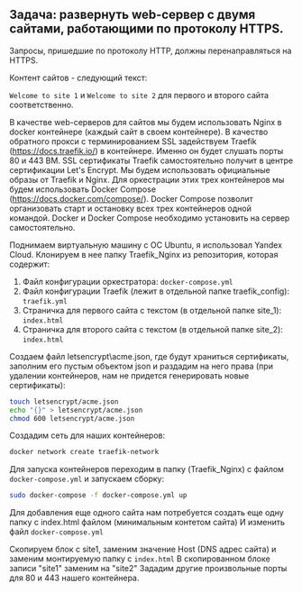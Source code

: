 ## Задача: развернуть web-сервер с двумя сайтами, работающими по протоколу HTTPS.

Запросы, пришедшие по протоколу HTTP, должны перенаправляться на HTTPS.

Контент сайтов - следующий текст:

```Welcome to site 1``` и ```Welcome to site 2``` для первого и второго сайта соответственно.

В качестве web-серверов для сайтов мы будем использовать Nginx в docker контейнере (каждый сайт в своем контейнере).
В качество обратного прокси с терминированием SSL задействуем Traefik (https://docs.traefik.io/) в контейнере. Именно он будет слушать порты 80 и 443 ВМ. SSL сертификаты Traefik самостоятельно получит в центре сертификации Let's Encrypt.
Мы будем использовать официальные образы от Traefik и Nginx.
Для оркестрации этих трех контейнеров мы будем использовать Docker Compose (https://docs.docker.com/compose/). 
Docker Compose позволит организовать старт и остановку всех трех контейнеров одной командой.
Docker и Docker Compose необходимо установить на сервер самостоятельно.

Поднимаем виртуальную машину с ОС Ubuntu, я использовал Yandex Cloud.
Клонируем в нее папку Traefik_Nginx из репозитория, которая содержит:
1. Файл конфигурации оркестратора: ```docker-compose.yml```
2. Файл конфигурации Traefik (лежит в отдельной папке traefik_config): ```traefik.yml```
3. Страничка для первого сайта с текстом (в отдельной папке site_1): ```index.html```
4. Страничка для второго сайта с текстом (в отдельной папке site_2): ```index.html```

Создаем файл letsencrypt\acme.json, где будут храниться сертификаты, заполним его пустым объектом json и раздадим на него права (при удалении контейнеров, нам не придется генерировать новые сертификаты):
```bash
touch letsencrypt/acme.json
echo "{}" > letsencrypt/acme.json
chmod 600 letsencrypt/acme.json
```

Создадим сеть для наших контейнеров:

```bash
docker network create traefik-network
```

Для запуска контейнеров переходим в папку (Traefik_Nginx) с файлом ```docker-compose.yml``` и запускаем сборку:
```bash
sudo docker-compose -f docker-compose.yml up
```

Для добавления еще одного сайта нам потребуется создать еще одну папку с index.html файлом (минимальным контетом сайта)
И изменить файл ```docker-compose.yml```

Скопируем блок с site1, заменим значение Host (DNS адрес сайта) и заменим монтируемую папку с ```index.html```
В скопированном блоке записи "site1" заменим на "site2"
Зададим другие произвольные порты для 80 и 443 нашего контейнера.
